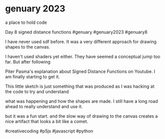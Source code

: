 # genuary 2023 

a place to hold code

Day 8 signed distance functions #genuary #genuary2023 #genuary8

I have never used sdf before.  It was a very different approach for drawing shapes to the canvas.

I haven't used shaders yet either.  They have seemed a conceptual jump too far. But after following

 Piter Pasma's explanation about Signed Distance Functions on Youtube. I am finally starting to get it.

 This little sketch is just something that was produced as I was hacking at the code to try and understand

 what was happening and how the shapes are made.  I still have a long road ahead to really understand and use it.

but it was a fun start. and the slow way of drawing to the canvas creates a nice artifact that looks a bit like a comet.



 #creativecoding #p5js #javascript #python